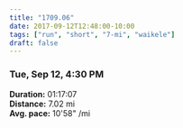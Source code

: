```yaml
---
title: "1709.06"
date: 2017-09-12T12:48:00-10:00
tags: ["run", "short", "7-mi", "waikele"]
draft: false
---
```


### Tue, Sep 12, 4:30 PM

**Duration:** 01:17:07  
**Distance:** 7.02 mi  
**Avg. pace:** 10'58" /mi